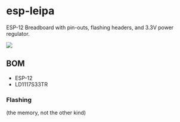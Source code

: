 # esp-leipa
ESP-12 Breadboard with pin-outs, flashing headers, and 3.3V power regulator.

![
](https://github.com/sisuware/esp-leipa/blob/master/esp-12-topl.png)

## BOM
* ESP-12
* LD1117S33TR

### Flashing
(the memory, not the other kind)

